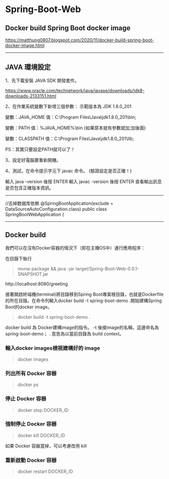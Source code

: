 # Spring-Boot-Web




## Docker build Spring Boot docker image
https://matthung0807.blogspot.com/2020/11/docker-build-spring-boot-docker-image.html




----------------------------------------------------------------------------

## JAVA 環境設定

1、先下載安裝 JAVA SDK 開發套件。

https://www.oracle.com/technetwork/java/javase/downloads/jdk8-downloads-2133151.html

2、在作業系統變數下新增三個參數： 示範版本為 JDK 1.8.0_201

變數：JAVA_HOME
值：C:\Program Files\Java\jdk1.8.0_201\bin;

變數：PATH
值：%JAVA_HOME%\bin (如果原本就有參數就加;加後面)

變數：CLASSPATH
值：C:\Program Files\Java\jdk1.8.0_201\lib;

PS：其實只要設定PATH就可以了！

3、設定好電腦要重新開機。

4、測試，在命令提示字元下 javac 命令。 (驗證設定是否正確！)

輸入 java -version 後按 ENTER
輸入 javac -version 後按 ENTER
查看輸出訊息是否包含正確版本資訊。

----------------------------------------------------------------

//去掉数据库依赖
@SpringBootApplication(exclude = DataSourceAutoConfiguration.class)
public class SpringBootWebApplication {




----------------------------------------------------------------

## Docker build

我們可以在沒有Docker容器的情況下（即在主機OS中）運行應用程序：

在目錄下執行
> mvnw package && java -jar target/Spring-Boot-Web-0.0.1-SNAPSHOT.jar


http://localhost:8080/greeting


接著開啟終端機(terminal)將目錄移到Spring Boot專案根目錄，也就是Dockerfile的所在目錄。在命令列輸入docker build -t spring-boot-demo .開始建構Spring Boot的docker image。


> docker build -t spring-boot-demo .

docker build 為 Docker建構image的指令。
-t 後接image的名稱，這邊命名為spring-boot-demo；
. 意思為以當前目錄為 build context。

### 輸入docker images檢視建構好的 image
> docker images

### 列出所有 Docker 容器
> docker ps

### 停止 Docker 容器
> docker stop DOCKER_ID

### 強制停止 Docker 容器
> docker kill DOCKER_ID

如果 Docker 容器當掉，可以考慮改用 kill


### 重新啟動 Docker 容器
> docker restart DOCKER_ID
















































































































































